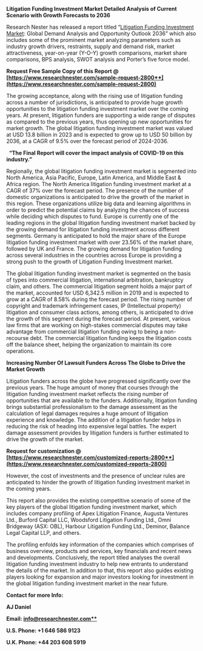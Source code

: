 ﻿**Litigation Funding Investment Market Detailed Analysis of Current Scenario with Growth Forecasts to 2036**

Research Nester has released a report titled “[Litigation Funding Investment Market](https://www.researchnester.com/reports/litigation-funding-investment-market/2800): Global Demand Analysis and Opportunity Outlook 2036” which also includes some of the prominent market analyzing parameters such as industry growth drivers, restraints, supply and demand risk, market attractiveness, year-on-year (Y-O-Y) growth comparisons, market share comparisons, BPS analysis, SWOT analysis and Porter’s five force model. 

**Request Free Sample Copy of this Report @ [https://www.researchnester.com/sample-request-2800**](https://www.researchnester.com/sample-request-2800)**

The growing acceptance, along with the rising use of litigation funding across a number of jurisdictions, is anticipated to provide huge growth opportunities to the litigation funding investment market over the coming years. At present, litigation funders are supporting a wide range of disputes as compared to the previous years, thus opening up new opportunities for market growth. The global litigation funding investment market was valued at USD 13.8 billion in 2023 and is expected to grow up to USD 50 billion by 2036, at a CAGR of 9.5% over the forecast period of 2024-2036. 

` `**“The Final Report will cover the impact analysis of COVID-19 on this industry.”**

Regionally, the global litigation funding investment market is segmented into North America, Asia Pacific, Europe, Latin America, and Middle East & Africa region. The North America litigation funding investment market at a CAGR of 37% over the forecast period. The presence of the number of domestic organizations is anticipated to drive the growth of the market in this region. These organizations utilize big data and learning algorithms in order to predict the potential claims by analyzing the chances of success while deciding which disputes to fund. Europe is currently one of the leading regions in the global litigation funding investment market backed by the growing demand for litigation funding investment across different segments. Germany is anticipated to hold the major share of the Europe litigation funding investment market with over 23.56% of the market share, followed by UK and France. The growing demand for litigation funding across several industries in the countries across Europe is providing a strong push to the growth of Litigation Funding Investment market.

The global litigation funding investment market is segmented on the basis of types into commercial litigation, international arbitration, bankruptcy claim, and others. The commercial litigation segment holds a major part of the market, accounted for USD 6,342.5 million in 2019 and is expected to grow at a CAGR of 8.58% during the forecast period. The rising number of copyright and trademark infringement cases, IP (Intellectual property) litigation and consumer class actions, among others, is anticipated to drive the growth of this segment during the forecast period. At present, various law firms that are working on high-stakes commercial disputes may take advantage from commercial litigation funding owing to being a non-recourse debt. The commercial litigation funding keeps the litigation costs off the balance sheet, helping the organization to maintain its core operations.

**Increasing Number Of Lawsuit Funders Across The Globe to Drive the Market Growth**

Litigation funders across the globe have progressed significantly over the previous years. The huge amount of money that courses through the litigation funding investment market reflects the rising number of opportunities that are available to the funders. Additionally, litigation funding brings substantial professionalism to the damage assessment as the calculation of legal damages requires a huge amount of litigation experience and knowledge. The addition of a litigation funder helps in reducing the risk of heading into expensive legal battles. The expert damage assessment provides by litigation funders is further estimated to drive the growth of the market. 

**Request for customization @ [https://www.researchnester.com/customized-reports-2800**](https://www.researchnester.com/customized-reports-2800)**

However, the cost of investments and the presence of unclear rules are anticipated to hinder the growth of litigation funding investment market in the coming years.

This report also provides the existing competitive scenario of some of the key players of the global litigation funding investment market, which includes company profiling of <a name="_hlk55486842"></a>Apex Litigation Finance, Augusta Ventures Ltd., Burford Capital LLC, Woodsford Litigation Funding Ltd., Omni Bridgeway (ASX: OBL), Harbour Litigation Funding Ltd., Deminor, Balance Legal Capital LLP, and others. 

The profiling enfolds key information of the companies which comprises of business overview, products and services, key financials and recent news and developments. Conclusively, the report titled analyses the overall litigation funding investment industry to help new entrants to understand the details of the market. In addition to that, this report also guides existing players looking for expansion and major investors looking for investment in the global litigation funding investment market in the near future. 

**Contact for more Info:**

**AJ Daniel**

**Email: [info@researchnester.com**](mailto:info@researchnester.com)**

**U.S. Phone: +1 646 586 9123** 

**U.K. Phone: +44 203 608 5919** 
